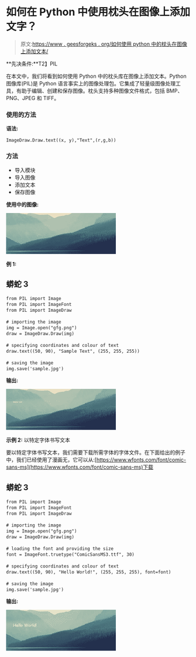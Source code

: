 # 如何在 Python 中使用枕头在图像上添加文字？

> 原文:[https://www . geesforgeks . org/如何使用 python 中的枕头在图像上添加文本/](https://www.geeksforgeeks.org/how-to-add-text-on-an-image-using-pillow-in-python/)

**先决条件:**T2】PIL

在本文中，我们将看到如何使用 Python 中的枕头库在图像上添加文本。Python 图像库(PIL)是 Python 语言事实上的图像处理包。它集成了轻量级图像处理工具，有助于编辑、创建和保存图像。枕头支持多种图像文件格式，包括 BMP、PNG、JPEG 和 TIFF。

### **使用的方法**

**语法:**

```
ImageDraw.Draw.text((x, y),"Text",(r,g,b))
```

### 方法

*   导入模块
*   导入图像
*   添加文本
*   保存图像

**使用中的图像:**

![](img/2dfcae72432a037761de0862c3a93d24.png)

**例 1:**

## 蟒蛇 3

```
from PIL import Image
from PIL import ImageFont
from PIL import ImageDraw

# importing the image
img = Image.open("gfg.png")
draw = ImageDraw.Draw(img)

# specifying coordinates and colour of text
draw.text((50, 90), "Sample Text", (255, 255, 255))

# saving the image
img.save('sample.jpg')
```

**输出:**

![](img/5a3c39cfef6a43fff46e68a352425ac2.png)

**示例 2:** 以特定字体书写文本

要以特定字体书写文本，我们需要下载所需字体的字体文件。在下面给出的例子中，我们已经使用了漫画无，它可以从:[https://www.wfonts.com/font/comic-sans-ms](https://www.wfonts.com/font/comic-sans-ms)下载

## 蟒蛇 3

```
from PIL import Image
from PIL import ImageFont
from PIL import ImageDraw

# importing the image
img = Image.open("gfg.png")
draw = ImageDraw.Draw(img)

# loading the font and providing the size
font = ImageFont.truetype("ComicSansMS3.ttf", 30)

# specifying coordinates and colour of text
draw.text((50, 90), "Hello World!", (255, 255, 255), font=font)

# saving the image
img.save('sample.jpg')
```

**输出:**

![](img/17c1b47a9bcbc52280dc8f7e7b54d2ff.png)